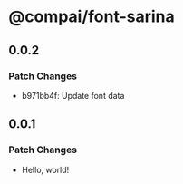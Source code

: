 # @compai/font-sarina

## 0.0.2

### Patch Changes

- b971bb4f: Update font data

## 0.0.1

### Patch Changes

- Hello, world!
